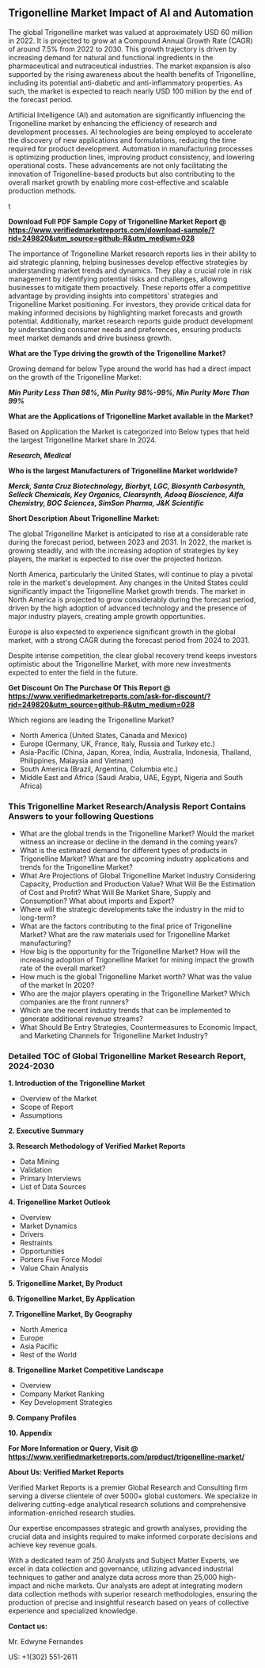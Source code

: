 <h2>Trigonelline Market Impact of AI and Automation</h2><p>The global Trigonelline market was valued at approximately USD 60 million in 2022. It is projected to grow at a Compound Annual Growth Rate (CAGR) of around 7.5% from 2022 to 2030. This growth trajectory is driven by increasing demand for natural and functional ingredients in the pharmaceutical and nutraceutical industries. The market expansion is also supported by the rising awareness about the health benefits of Trigonelline, including its potential anti-diabetic and anti-inflammatory properties. As such, the market is expected to reach nearly USD 100 million by the end of the forecast period.</p><p>Artificial Intelligence (AI) and automation are significantly influencing the Trigonelline market by enhancing the efficiency of research and development processes. AI technologies are being employed to accelerate the discovery of new applications and formulations, reducing the time required for product development. Automation in manufacturing processes is optimizing production lines, improving product consistency, and lowering operational costs. These advancements are not only facilitating the innovation of Trigonelline-based products but also contributing to the overall market growth by enabling more cost-effective and scalable production methods.</p>t</p><p id="" class=""><strong>Download Full PDF Sample Copy of Trigonelline Market Report @ <a href="https://www.verifiedmarketreports.com/download-sample/?rid=249820&utm_source=github-R&utm_medium=028" target="_blank">https://www.verifiedmarketreports.com/download-sample/?rid=249820&utm_source=github-R&utm_medium=028</a></strong></p><p>The importance of&nbsp;Trigonelline Market research reports lies in their ability to aid strategic planning, helping businesses develop effective strategies by understanding market trends and dynamics. They play a crucial role in risk management by identifying potential risks and challenges, allowing businesses to mitigate them proactively. These reports offer a competitive advantage by providing insights into competitors' strategies and Trigonelline Market positioning. For investors, they provide critical data for making informed decisions by highlighting market forecasts and growth potential. Additionally, market research reports guide product development by understanding consumer needs and preferences, ensuring products meet market demands and drive business growth.</p><p><strong>What are the&nbsp;Type driving the growth of the Trigonelline Market?</strong></p><p id="" class="">Growing demand for below Type around the world has had a direct impact on the growth of the Trigonelline Market:</p><em><strong>Min Purity Less Than 98%, Min Purity 98%-99%, Min Purity More Than 99%</strong></em></p><strong>What are the&nbsp;Applications&nbsp;of Trigonelline Market available in the Market?</strong></p><p id="" class="">Based on Application the Market is categorized into Below types that held the largest Trigonelline Market share In 2024.</p><em><strong>Research, Medical</strong></em></p><strong>Who is the largest Manufacturers of Trigonelline Market worldwide?</strong></p><p><em><strong>Merck, Santa Cruz Biotechnology, Biorbyt, LGC, Biosynth Carbosynth, Selleck Chemicals, Key Organics, Clearsynth, Adooq Bioscience, Alfa Chemistry, BOC Sciences, SimSon Pharma, J&K Scientific</strong></em></p><p id="" class=""><strong>Short Description About Trigonelline Market:</strong></p><p>The global Trigonelline Market is anticipated to rise at a considerable rate during the forecast period, between 2023 and 2031. In 2022, the market is growing steadily, and with the increasing adoption of strategies by key players, the market is expected to rise over the projected horizon.</p><p>North America, particularly the United States, will continue to play a pivotal role in the market's development. Any changes in the United States could significantly impact the Trigonelline Market growth trends. The market in North America is projected to grow considerably during the forecast period, driven by the high adoption of advanced technology and the presence of major industry players, creating ample growth opportunities.</p><p>Europe is also expected to experience significant growth in the global market, with a strong CAGR during the forecast period from 2024 to 2031.</p><p>Despite intense competition, the clear global recovery trend keeps investors optimistic about the Trigonelline Market, with more new investments expected to enter the field in the future.</p><p id="" class=""><strong>Get Discount On The Purchase Of This Report @ <a href="https://www.verifiedmarketreports.com/ask-for-discount/?rid=249820&utm_source=github-R&utm_medium=028" target="_blank">https://www.verifiedmarketreports.com/ask-for-discount/?rid=249820&utm_source=github-R&utm_medium=028</a></strong></p>Which regions are leading the Trigonelline Market?</p><ul><li>North America (United States, Canada and Mexico)</li><li>Europe (Germany, UK, France, Italy, Russia and Turkey etc.)</li><li>Asia-Pacific (China, Japan, Korea, India, Australia, Indonesia, Thailand, Philippines, Malaysia and Vietnam)</li><li>South America (Brazil, Argentina, Columbia etc.)</li><li>Middle East and Africa (Saudi Arabia, UAE, Egypt, Nigeria and South Africa)</li></ul><h3 id="" class="">This Trigonelline Market Research/Analysis Report Contains Answers to your following Questions</h3><ul><li>What are the global trends in the Trigonelline Market? Would the market witness an increase or decline in the demand in the coming years?</li><li>What is the estimated demand for different types of products in Trigonelline Market? What are the upcoming industry applications and trends for the Trigonelline Market?</li><li>What Are Projections of Global Trigonelline Market Industry Considering Capacity, Production and Production Value? What Will Be the Estimation of Cost and Profit? What Will Be Market Share, Supply and Consumption? What about imports and Export?</li><li>Where will the strategic developments take the industry in the mid to long-term?</li><li>What are the factors contributing to the final price of Trigonelline Market? What are the raw materials used for Trigonelline Market manufacturing?</li><li>How big is the opportunity for the Trigonelline Market? How will the increasing adoption of Trigonelline Market for mining impact the growth rate of the overall market?</li><li>How much is the global Trigonelline Market worth? What was the value of the market In 2020?</li><li>Who are the major players operating in the Trigonelline Market? Which companies are the front runners?</li><li>Which are the recent industry trends that can be implemented to generate additional revenue streams?</li><li>What Should Be Entry Strategies, Countermeasures to Economic Impact, and Marketing Channels for Trigonelline Market Industry?</li></ul><h3 id="" class="">Detailed TOC of Global Trigonelline Market Research Report, 2024-2030</h3><p id="" class=""><strong>1. Introduction of the Trigonelline Market</strong></p><ul><li>Overview of the Market</li><li>Scope of Report</li><li>Assumptions</li></ul><p id="" class=""><strong>2. Executive Summary</strong></p><p id="" class=""><strong>3. Research Methodology of Verified Market Reports</strong></p><ul><li>Data Mining</li><li>Validation</li><li>Primary Interviews</li><li>List of Data Sources</li></ul><p id="" class=""><strong>4. Trigonelline Market Outlook</strong></p><ul><li>Overview</li><li>Market Dynamics</li><li>Drivers</li><li>Restraints</li><li>Opportunities</li><li>Porters Five Force Model</li><li>Value Chain Analysis</li></ul><p id="" class=""><strong>5. Trigonelline Market, By Product</strong></p><p id="" class=""><strong>6. Trigonelline Market, By Application</strong></p><p id="" class=""><strong>7. Trigonelline Market, By Geography</strong></p><ul><li>North America</li><li>Europe</li><li>Asia Pacific</li><li>Rest of the World</li></ul><p id="" class=""><strong>8. Trigonelline Market Competitive Landscape</strong></p><ul><li>Overview</li><li>Company Market Ranking</li><li>Key Development Strategies</li></ul><p id="" class=""><strong>9. Company Profiles</strong></p><p id="" class=""><strong>10. Appendix</strong></p><p id="" class=""><strong>For More Information or Query, Visit @ <a href="https://www.verifiedmarketreports.com/product/trigonelline-market/" target="_blank">https://www.verifiedmarketreports.com/product/trigonelline-market/</a></strong></p><p id="" class=""><strong>About Us: Verified Market Reports</strong></p><p id="" class="">Verified Market Reports is a premier Global Research and Consulting firm serving a diverse clientele of over 5000+ global customers. We specialize in delivering cutting-edge analytical research solutions and comprehensive information-enriched research studies.</p><p id="" class="">Our expertise encompasses strategic and growth analyses, providing the crucial data and insights required to make informed corporate decisions and achieve key revenue goals.</p><p id="" class="">With a dedicated team of 250 Analysts and Subject Matter Experts, we excel in data collection and governance, utilizing advanced industrial techniques to gather and analyze data across more than 25,000 high-impact and niche markets. Our analysts are adept at integrating modern data collection methods with superior research methodologies, ensuring the production of precise and insightful research based on years of collective experience and specialized knowledge.</p><p id="" class=""><strong>Contact us:</strong></p><p id="" class="">Mr. Edwyne Fernandes</p><p id="" class="">US: +1(302) 551-2611</p>